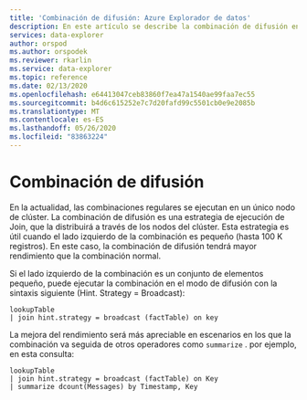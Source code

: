 ```yaml
---
title: 'Combinación de difusión: Azure Explorador de datos'
description: En este artículo se describe la combinación de difusión en Azure Explorador de datos.
services: data-explorer
author: orspod
ms.author: orspodek
ms.reviewer: rkarlin
ms.service: data-explorer
ms.topic: reference
ms.date: 02/13/2020
ms.openlocfilehash: e64413047ceb83860f7ea47a1540ae99faa7ec55
ms.sourcegitcommit: b4d6c615252e7c7d20fafd99c5501cb0e9e2085b
ms.translationtype: MT
ms.contentlocale: es-ES
ms.lasthandoff: 05/26/2020
ms.locfileid: "83863224"
---
```

# <a name="broadcast-join"></a>Combinación de difusión

En la actualidad, las combinaciones regulares se ejecutan en un único nodo de clúster.
La combinación de difusión es una estrategia de ejecución de Join, que la distribuirá a través de los nodos del clúster. Esta estrategia es útil cuando el lado izquierdo de la combinación es pequeño (hasta 100 K registros). En este caso, la combinación de difusión tendrá mayor rendimiento que la combinación normal.

Si el lado izquierdo de la combinación es un conjunto de elementos pequeño, puede ejecutar la combinación en el modo de difusión con la sintaxis siguiente (Hint. Strategy = Broadcast):

```kusto
lookupTable 
| join hint.strategy = broadcast (factTable) on key
```

La mejora del rendimiento será más apreciable en escenarios en los que la combinación va seguida de otros operadores como `summarize` . por ejemplo, en esta consulta:

```kusto
lookupTable 
| join hint.strategy = broadcast (factTable) on Key
| summarize dcount(Messages) by Timestamp, Key
```